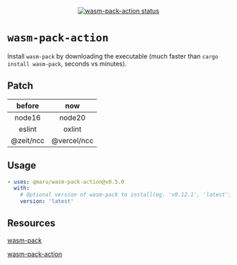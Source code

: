 <p align="center">
  <a href="https://github.com/jetli/wasm-pack-action/actions">
  <img alt="wasm-pack-action status" src="https://github.com/jetli/wasm-pack-action/workflows/build-test/badge.svg">
  </a>
</p>

# `wasm-pack-action`

Install `wasm-pack` by downloading the executable (much faster than `cargo install wasm-pack`, seconds vs minutes).

## Patch

| before | now |
| :-: | :-:  |
| node16 | node20 |
| eslint | oxlint |
| @zeit/ncc | @vercel/ncc |

## Usage

```yaml
- uses: qmaru/wasm-pack-action@v0.5.0
  with:
    # Optional version of wasm-pack to install(eg. 'v0.12.1', 'latest')
    version: 'latest'
```

## Resources

[wasm-pack](https://github.com/rustwasm/wasm-pack)

[wasm-pack-action](https://github.com/jetli/wasm-pack-action)
